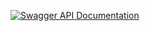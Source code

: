 [![Swagger API Documentation](https://img.shields.io/badge/Swagger-View%20API%20Documentation-orange)](https://redocly.github.io/redoc/?url=https://raw.githubusercontent.com/ivanbatutin921/Go-gRPC-main/main/swagger.yaml)
